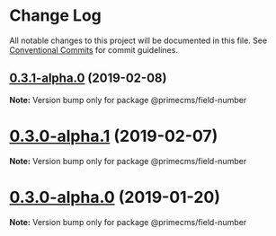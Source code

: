 # Change Log

All notable changes to this project will be documented in this file.
See [Conventional Commits](https://conventionalcommits.org) for commit guidelines.

## [0.3.1-alpha.0](https://github.com/birkir/prime/tree/master/packages/prime-field-number/compare/v0.3.0-alpha.5...v0.3.1-alpha.0) (2019-02-08)

**Note:** Version bump only for package @primecms/field-number

# [0.3.0-alpha.1](https://github.com/birkir/prime/tree/master/packages/prime-field-number/compare/v0.3.0-alpha.0...v0.3.0-alpha.1) (2019-02-07)

**Note:** Version bump only for package @primecms/field-number

# [0.3.0-alpha.0](https://github.com/birkir/prime/tree/master/packages/prime-field-number/compare/v0.2.21...v0.3.0-alpha.0) (2019-01-20)

**Note:** Version bump only for package @primecms/field-number
